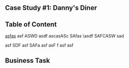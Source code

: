 ## Case Study #1: Danny's Diner

## Table of Content

[asfas](#business-task)
asf
ASWD
asdf
ascasASc
SAfas
\asdf
SAFCASW
sad

asf
SDF
asf
SAFa
asf
asF
f
asf
asf
## Business Task 
